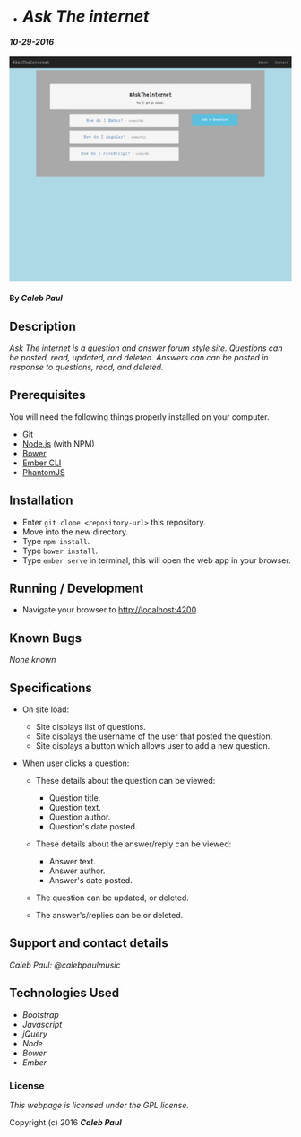 * # _Ask The internet_

#### _10-29-2016_
![project screenshot](/resources/img/screenshot.png)
#### By _**Caleb Paul**_

## Description

_Ask The internet is a question and answer forum style site._
_Questions can be posted, read, updated, and deleted._
_Answers can can be posted in response to questions, read, and deleted._

## Prerequisites

You will need the following things properly installed on your computer.

* [Git](http://git-scm.com/)
* [Node.js](http://nodejs.org/) (with NPM)
* [Bower](http://bower.io/)
* [Ember CLI](http://www.ember-cli.com/)
* [PhantomJS](http://phantomjs.org/)

## Installation

* Enter `git clone <repository-url>` this repository.
* Move  into the new directory.
* Type `npm install`.
* Type `bower install`.
* Type `ember serve` in terminal, this will open the web app in your browser.

## Running / Development

* Navigate your browser to [http://localhost:4200](http://localhost:4200).

## Known Bugs

_None known_

## Specifications
* On site load:
    - Site displays list of questions.
    - Site displays the username of the user that posted the question.
    - Site displays a button which allows user to add a new question.

* When user clicks a question:
    - These details about the question can be viewed:
      * Question title.
      * Question text.
      * Question author.
      * Question's date posted.

    - These details about the answer/reply can be viewed:
      * Answer text.
      * Answer author.
      * Answer's date posted.
      
    - The question can be updated, or deleted.
    - The answer's/replies can be or deleted.


## Support and contact details

_Caleb Paul: @calebpaulmusic_


## Technologies Used

* _Bootstrap_
* _Javascript_
* _jQuery_
* _Node_
* _Bower_
* _Ember_

### License
*This webpage is licensed under the GPL license.*

Copyright (c) 2016 **_Caleb Paul_**
